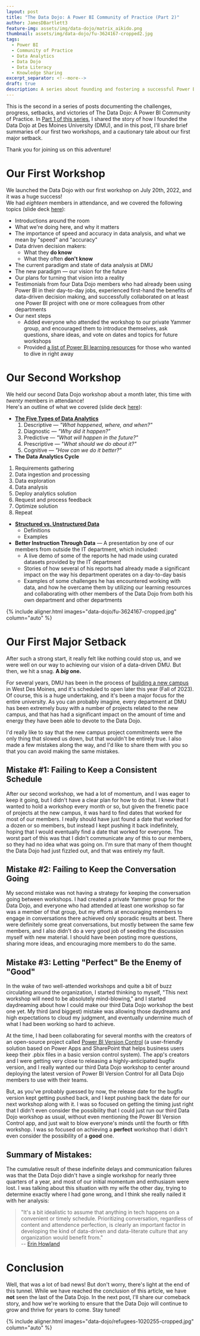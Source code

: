 ```yaml
---
layout: post
title: "The Data Dojo: A Power BI Community of Practice (Part 2)"
author: JamesDBartlett3
feature-img: assets/img/data-dojo/matrix_aikido.png
thumbnail: assets/img/data-dojo/fu-3624167-cropped2.jpg
tags:
  - Power BI
  - Community of Practice
  - Data Analytics
  - Data Dojo
  - Data Literacy
  - Knowledge Sharing
excerpt_separator: <!--more-->
draft: true
description: A series about founding and fostering a successful Power BI Community of Practice
---
```


<!-- intro -->
This is the second in a series of posts documenting the challenges, progress, setbacks, and victories of The Data Dojo: A Power BI Community of Practice. In [Part 1 of this series](../../../2023/04/02/DataDojo-PowerBI-CommunityOfPractice-01.html), I shared the story of how I founded the Data Dojo at Des Moines University (DMU), and in this post, I'll share brief summaries of our first two workshops, and a cautionary tale about our first major setback. 
<!--more-->Thank you for joining us on this adventure!


# Our First Workshop

We launched the Data Dojo with our first workshop on July 20th, 2022, and it was a huge success!  
We had *eighteen* members in attendance, and we covered the following topics (slide deck [here](../../../assets/doc/placeholder.pdf)):<!-- need to add this document -->
- Introductions around the room
- What we're doing here, and why it matters
- The importance of speed and accuracy in data analysis, and what we mean by "speed" and "accuracy"
- Data driven decision makers:
  - What they **do know**
  - What they often **don't know**
- The current paradigm and state of data analysis at DMU
- The new paradigm — our vision for the future
- Our plans for turning that vision into a reality
- Testimonials from four Data Dojo members who had already been using Power BI in their day-to-day jobs, experienced first-hand the benefits of data-driven decision making, and successfully collaborated on at least one Power BI project with one or more colleagues from other departments
- Our next steps
  - Added everyone who attended the workshop to our private Yammer group, and encouraged them to introduce themselves, ask questions, share ideas, and vote on dates and topics for future workshops
  - Provided [a list of Power BI learning resources](../../../assets/doc/placeholder.pdf) for those who wanted to dive in right away <!-- need to add this document -->

# Our Second Workshop

We held our second Data Dojo workshop about a month later, this time with *twenty* members in attendance!  
Here's an outline of what we covered (slide deck [here](../../../assets/doc/placeholder.pdf)):<!-- need to add this document -->
- [**The Five Types of Data Analytics**](https://www.biconnector.com/blog/5-types-of-data-analytics-explained-with-examples/)
  1. Descriptive — *"What happened, where, and when?"*
  2. Diagnostic — *"Why did it happen?"*
  3. Predictive — *"What will happen in the future?"*
  4. Prescriptive — *"What should we do about it?"*
  5. Cognitive — *"How can we do it better?"*
 - **The Data Analytics Cycle** <!--Need to find a better source for this -->
  1. Requirements gathering
  2. Data ingestion and processing
  3. Data exploration
  4. Data analysis
  5. Deploy analytics solution
  6. Request and process feedback
  7. Optimize solution
  8. Repeat
- [**Structured vs. Unstructured Data**](https://www.datamation.com/big-data/structured-vs-unstructured-data/)
  - Definitions
  - Examples
- **Better Instruction Through Data** — A presentation by one of our members from outside the IT department, which included:
  - A live demo of some of the reports he had made using curated datasets provided by the IT department
  - Stories of how several of his reports had already made a significant impact on the way his department operates on a day-to-day basis
  - Examples of some challenges he has encountered working with data, and how he overcame them by utilizing our learning resources and collaborating with other members of the Data Dojo from both his own department and other departments

{% include aligner.html images="data-dojo/fu-3624167-cropped.jpg" column="auto" %}

# Our First Major Setback

After such a strong start, it really felt like nothing could stop us, and we were well on our way to achieving our vision of a data-driven DMU. But then, we hit a snag. **A *big* one.**

For several years, DMU has been in the process of [building a new campus](https://www.dmu.edu/new-campus/) in West Des Moines, and it's scheduled to open later this year (Fall of 2023). Of course, this is a huge undertaking, and it's been a major focus for the entire university. As you can probably imagine, every department at DMU has been extremely busy with a number of projects related to the new campus, and that has had a significant impact on the amount of time and energy they have been able to devote to the Data Dojo. 

I'd really like to say that the new campus project commitments were the only thing that slowed us down, but that wouldn't be entirely true. I also made a few mistakes along the way, and I'd like to share them with you so that you can avoid making the same mistakes.

## Mistake #1: Failing to Keep a Consistent Schedule

After our second workshop, we had a lot of momentum, and I was eager to keep it going, but I didn't have a clear plan for how to do that. I knew that I wanted to hold a workshop every month or so, but given the frenetic pace of projects at the new campus, it was hard to find dates that worked for most of our members. I really should have just found a date that worked for a dozen or so members, but instead I kept pushing it back indefinitely, hoping that I would eventually find a date that worked for everyone. The worst part of this was that I didn't communicate any of this to our members, so they had no idea what was going on. I'm sure that many of them thought the Data Dojo had just fizzled out, and that was entirely my fault.

## Mistake #2: Failing to Keep the Conversation Going

My second mistake was not having a strategy for keeping the conversation going between workshops. I had created a private Yammer group for the Data Dojo, and everyone who had attended at least one workshop so far was a member of that group, but my efforts at encouraging members to engage in conversations there achieved only sporadic results at best. There were definitely some great conversations, but mostly between the same few members, and I also didn't do a very good job of seeding the discussion myself with new material. I should have been posting more questions, sharing more ideas, and encouraging more members to do the same. 

## Mistake #3: Letting "Perfect" Be the Enemy of "Good"

In the wake of two well-attended workshops and quite a bit of buzz circulating around the organization, I started thinking to myself, "This next workshop will need to be absolutely mind-blowing," and I started daydreaming about how I could make our third Data Dojo workshop the best one yet. My third (and biggest) mistake was allowing those daydreams and high expectations to cloud my judgment, and eventually undermine much of what I had been working so hard to achieve.

At the time, I had been collaborating for several months with the creators of an open-source project called [Power BI Version Control](https://powerbi.tips/2021/02/power-bi-version-control/) (a user-friendly solution based on Power Apps and SharePoint that helps business users keep their .pbix files in a basic version control system). The app's creators and I were getting very close to releasing a highly-anticipated bugfix version, and I really wanted our third Data Dojo workshop to center around deploying the latest version of Power BI Version Control for all Data Dojo members to use with their teams.

But, as you've probably guessed by now, the release date for the bugfix version kept getting pushed back, and I kept pushing back the date for our next workshop along with it. I was so focused on getting the timing just right that I didn't even consider the possibility that I could just run our third Data Dojo workshop as usual, without even mentioning the Power BI Version Control app, and just wait to blow everyone's minds until the fourth or fifth workshop. I was so focused on achieving a **perfect** workshop that I didn't even consider the possibility of a **good** one. 

## Summary of Mistakes:

The cumulative result of these indefinite delays and communication failures was that the Data Dojo didn't have a single workshop for nearly three quarters of a year, and most of our initial momentum and enthusiasm were lost. I was talking about this situation with my wife the other day, trying to determine exactly where I had gone wrong, and I think she really nailed it with her analysis: 
>"It's a bit idealistic to assume that anything in tech happens on a convenient or timely schedule. Prioritizing conversation, regardless of content and attendence perfection, is clearly an important factor in developing the kind of data-driven and data-literate culture that any organization would benefit from."  
> -- [Erin Howland](https://www.linkedin.com/in/erin-howland-03ab0798/)

# Conclusion

Well, that was a lot of bad news! But don't worry, there's light at the end of this tunnel. While we have reached the conclusion of this article, we have **not** seen the last of the Data Dojo. In the next post, I'll share our comeback story, and how we're working to ensure that the Data Dojo will continue to grow and thrive for years to come. Stay tuned!

{% include aligner.html images="data-dojo/refugees-1020255-cropped.jpg" column="auto" %}